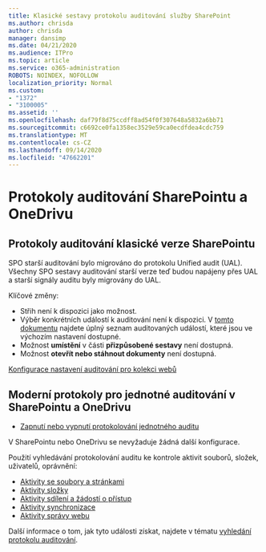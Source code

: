 ```yaml
---
title: Klasické sestavy protokolu auditování služby SharePoint
ms.author: chrisda
author: chrisda
manager: dansimp
ms.date: 04/21/2020
ms.audience: ITPro
ms.topic: article
ms.service: o365-administration
ROBOTS: NOINDEX, NOFOLLOW
localization_priority: Normal
ms.custom:
- "1372"
- "3100005"
ms.assetid: ''
ms.openlocfilehash: daf79f8d75ccdff8ad54f0f307648a5832a6bb71
ms.sourcegitcommit: c6692ce0fa1358ec3529e59ca0ecdfdea4cdc759
ms.translationtype: MT
ms.contentlocale: cs-CZ
ms.lasthandoff: 09/14/2020
ms.locfileid: "47662201"
---
```

# <a name="sharepoint-and-onedrive-audit-logs"></a>Protokoly auditování SharePointu a OneDrivu

## <a name="sharepoint-classic-audit-logs"></a>Protokoly auditování klasické verze SharePointu

SPO starší auditování bylo migrováno do protokolu Unified audit (UAL). Všechny SPO sestavy auditování starší verze teď budou napájeny přes UAL a starší signály auditu byly migrovány do UAL.

Klíčové změny:

* Střih není k dispozici jako možnost.
* Výběr konkrétních událostí k auditování není k dispozici. V [tomto dokumentu](https://docs.microsoft.com/microsoft-365/compliance/search-the-audit-log-in-security-and-compliance) najdete úplný seznam auditovaných událostí, které jsou ve výchozím nastavení dostupné.
* Možnost **umístění** v části **přizpůsobené sestavy** není dostupná.
* Možnost **otevřít nebo stáhnout dokumenty** není dostupná.

[Konfigurace nastavení auditování pro kolekci webů](https://support.office.com/article/Configure-audit-settings-for-a-site-collection-A9920C97-38C0-44F2-8BCB-4CF1E2AE22D2)

## <a name="sharepoint-and-onedrive-modern-unified-audit-logs-from-compliance"></a>Moderní protokoly pro jednotné auditování v SharePointu a OneDrivu

* [Zapnutí nebo vypnutí protokolování jednotného auditu](https://docs.microsoft.com/microsoft-365/compliance/turn-audit-log-search-on-or-off) 

V SharePointu nebo OneDrivu se nevyžaduje žádná další konfigurace.

Použití vyhledávání protokolování auditu ke kontrole aktivit souborů, složek, uživatelů, oprávnění:

* [Aktivity se soubory a stránkami](https://docs.microsoft.com/microsoft-365/compliance/search-the-audit-log-in-security-and-compliance)
* [Aktivity složky](https://docs.microsoft.com/microsoft-365/compliance/search-the-audit-log-in-security-and-compliance#folder-activities)
* [Aktivity sdílení a žádostí o přístup](https://docs.microsoft.com/microsoft-365/compliance/search-the-audit-log-in-security-and-compliance#sharing-and-access-request-activities)
* [Aktivity synchronizace](https://docs.microsoft.com/microsoft-365/compliance/search-the-audit-log-in-security-and-compliance#synchronization-activities)
* [Aktivity správy webu](https://docs.microsoft.com/microsoft-365/compliance/search-the-audit-log-in-security-and-compliance#site-administration-activities)

Další informace o tom, jak tyto události získat, najdete v tématu [vyhledání protokolu auditování](https://docs.microsoft.com/microsoft-365/compliance/search-the-audit-log-in-security-and-compliance#search-the-audit-log).
